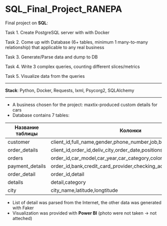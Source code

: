 # SQL_Final_Project_RANEPA
Final project on <b>SQL</b>:

Task 1. Create PostgreSQL server with with Docker

Task 2. Come up with Database (6+ tables, minimum 1 many-to-many relationship) that applicable to any real business

Task 3. Generate/Parse data and dump to DB

Task 4. Write 3 complex queries, counting different slices/metrics

Task 5. Visualize data from the queries


______________
<b>Stack</b>: Python, Docker, Requests, lxml, Psycorg2, SQLAlchemy
______________
* A business chosen for the project: maxtix-produced custom details for cars
* Database contains 7 tables:

| Название таблицы  | Колонки | Связанные таблицы |
| ------------- | ------------- | ------------- |
| customer | client_id,full_name,gender,phone_number,job,birth,email,company | order_details | 
| order_details | client_id,order_id,deliv_city,order_date,positions,value,status|customer,payment_details,city,orders |
| orders | order_id,car_model,car_year,car_category,color,att_photos,car_prod| order_details, order_detail |
| payment_details |order_id,bank,credit_card_provider,checking_account| order_details |
| order_detail | order_id,detail | orders,details |
| details| detail,category | order_detail |
| city |city_name,latitude,longtitude |order_details |

* List of detail was parsed from the Internet, the other data was generated with Faker
* Visualization was provided with <b>Power BI</b> (photo were not taken -> not atteched)
